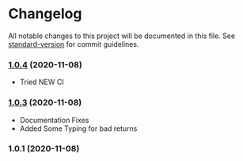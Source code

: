 # Changelog

All notable changes to this project will be documented in this file. See [standard-version](https://github.com/conventional-changelog/standard-version) for commit guidelines.

### [1.0.4](https://github.com/daggy1234/dagpi.js/compare/v1.0.3...v1.0.4) (2020-11-08)

- Tried NEW CI

### [1.0.3](https://github.com/daggy1234/dagpi.js/compare/v1.0.2...v1.0.3) (2020-11-08)

- Documentation Fixes
- Added Some Typing for bad returns

### 1.0.1 (2020-11-08)
